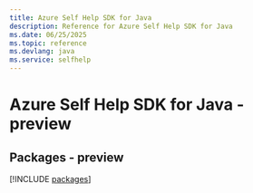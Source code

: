 ```yaml
---
title: Azure Self Help SDK for Java
description: Reference for Azure Self Help SDK for Java
ms.date: 06/25/2025
ms.topic: reference
ms.devlang: java
ms.service: selfhelp
---
```

# Azure Self Help SDK for Java - preview
## Packages - preview
[!INCLUDE [packages](self-help-index.md)]